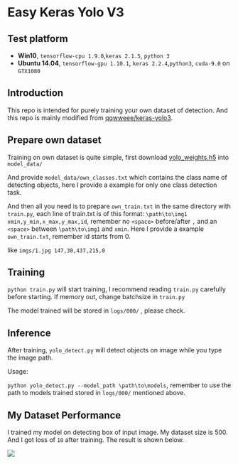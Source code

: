 # Easy Keras Yolo V3

## Test platform

* **Win10**, ```tensorflow-cpu 1.9.0```,```keras 2.1.5```, ```python 3``` 
* **Ubuntu 14.04**, ```tensorflow-gpu 1.10.1```, ```keras 2.2.4```,```python3```, ```cuda-9.0``` on ```GTX1080```

## Introduction
This repo is intended for purely training your own dataset of detection.
And this repo is mainly modified from [qqwweee/keras-yolo3](https://github.com/qqwweee/keras-yolo3).

## Prepare own dataset

Training on own dataset is quite simple, first download [yolo_weights.h5](https://www.jianguoyun.com/p/DfLoST4Qy5yiBxjg8pAB) into ```model_data/```

And provide ```model_data/own_classes.txt``` which contains the class name of detecting objects, here I provide a example for only one class detection task.

And then all you need is to prepare ```own_train.txt``` in the same directory with ```train.py```, each line of train.txt is of this format: ```\path\to\img1 xmin,y_min,x_max,y_max,id```, remember no ```<space>``` before/after ```,``` and an ```<space>``` between ```\path\to\img1``` and ```xmin```. Here I provide a example ```own_train.txt```, remember id starts from 0.

like ```imgs/1.jpg 147,30,437,215,0```

##   Training

```python train.py``` will start training, I recommend reading ```train.py``` carefully before starting. If memory out, change batchsize in ```train.py```

The model trained will be stored in ```logs/000/``` , please check.

## Inference

After training, ```yolo_detect.py``` will detect objects on image while you type the image path. 

Usage:

```python yolo_detect.py --model_path \path\to\models```, remember to use the path to models trained stored in ```logs/000/``` mentioned above.



## My Dataset Performance

I trained my model on detecting box of input image. My dataset size is 500. And I got loss of ```10``` after training. The result is shown below.

![](https://raw.githubusercontent.com/yunlongdong/EasyKerasYoloV3/master/imgs/result.jpg)


